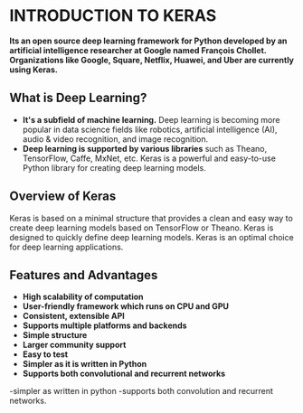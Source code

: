 # **INTRODUCTION TO KERAS**

**Its an open source deep learning framework for Python developed by an artificial intelligence researcher at Google named François Chollet. Organizations like Google, Square, Netflix, Huawei, and Uber are currently using Keras.**

## **What is Deep Learning?**

- **It's a subfield of machine learning.** Deep learning is becoming more popular in data science fields like robotics, artificial intelligence (AI), audio & video recognition, and image recognition.
- **Deep learning is supported by various libraries** such as Theano, TensorFlow, Caffe, MxNet, etc. Keras is a powerful and easy-to-use Python library for creating deep learning models.

## **Overview of Keras**

Keras is based on a minimal structure that provides a clean and easy way to create deep learning models based on TensorFlow or Theano. Keras is designed to quickly define deep learning models. Keras is an optimal choice for deep learning applications.

## **Features and Advantages**

- **High scalability of computation**
- **User-friendly framework which runs on CPU and GPU**
- **Consistent, extensible API**
- **Supports multiple platforms and backends**
- **Simple structure**
- **Larger community support**
- **Easy to test**
- **Simpler as it is written in Python**
- **Supports both convolutional and recurrent networks**

-simpler as written in python
-supports both convolution and recurrent networks.
